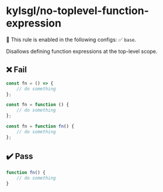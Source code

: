# kylsgl/no-toplevel-function-expression

💼 This rule is enabled in the following configs: ✅ `base`.

Disallows defining function expressions at the top-level scope.

## ❌ Fail

```js
const fn = () => {
	// do something
};

const fn = function () {
	// do something
};

const fn = function fn() {
	// do something
};
```

## ✔️ Pass

```js
function fn() {
	// do something
}
```
